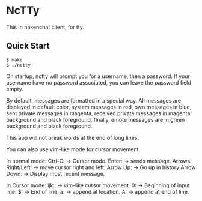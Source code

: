 # NcTTy

This in nakenchat client, for tty.

## Quick Start

```console
$ make
$ ./nctty
```

On startup, nctty will prompt you for a username, then a password. If your username have no password associated, you can leave the password field empty.

By default, messages are formatted in a special way.
All messages are displayed in default color, system messages in red, own messages in blue, sent private messages in magenta, received private messages in magenta background and black foreground, finally, emote messages are in green background and black foreground.

This app will not break words at the end of long lines.

You can also use vim-like mode for cursor movement.

In normal mode:
Ctrl-C: -> Cursor mode.
Enter: -> sends message.
Arrows Right/Left: -> move cursor right and left.
Arrow Up: -> Go up in history
Arrow Down: -> Display most recent message.

In Cursor mode:
ijkl: -> vim-like cursor movement.
0: -> Beginning of input line.
$: -> End of line.
a: -> append at location.
A: -> append at end of line.

